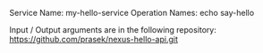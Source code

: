 Service Name:
	my-hello-service
Operation Names:
	echo
	say-hello

Input / Output arguments are in the following repository:
https://github.com/prasek/nexus-hello-api.git
